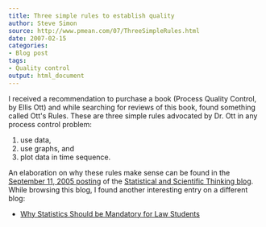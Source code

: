 ```yaml
---
title: Three simple rules to establish quality
author: Steve Simon
source: http://www.pmean.com/07/ThreeSimpleRules.html
date: 2007-02-15
categories:
- Blog post
tags:
- Quality control
output: html_document
---
```

I received a recommendation to purchase a book (Process Quality Control,
by Ellis Ott) and while searching for reviews of this book, found
something called Ott's Rules. These are three simple rules advocated by
Dr. Ott in any process control problem:

1.  use data,
2.  use graphs, and
3.  plot data in time sequence.

An elaboration on why these rules make sense can be found in the
[September 11, 2005
posting](http://jsdstat.com/Statblog/2005/09/11/otts-rules/) of the
[Statistical and Scientific Thinking
blog](http://www.jsdstat.com/Statblog/). While browsing this blog, I
found another interesting entry on a different blog:

-   [Why Statistics Should be Mandatory for Law
    Students](http://prawfsblawg.blogs.com/prawfsblawg/2006/05/why_statistics__1.html)
